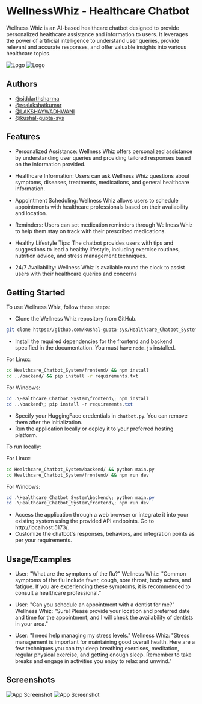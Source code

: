 
# WellnessWhiz - Healthcare Chatbot 

Wellness Whiz is an AI-based healthcare chatbot designed to provide personalized healthcare assistance and information to users. It leverages the power of artificial intelligence to understand user queries, provide relevant and accurate responses, and offer valuable insights into various healthcare topics.

![Logo](https://github.com/kushal-gupta-sys/Healthcare_Chatbot_System/blob/main/frontend/public/head.png)
![Logo](https://github.com/kushal-gupta-sys/Healthcare_Chatbot_System/blob/main/frontend/public/logoWithHead_main.png)

## Authors

- [@siddarthsharma](https://github.com/Sharma31siddharth)
- [@realakshatkumar](https://www.github.com/realakshatkumar)
- [@LAKSHAYWADHWANI](https://www.github.com/LAKSHAYWADHWANI)
- [@kushal-gupta-sys](https://github.com/kushal-gupta-sys)



## Features

- Personalized Assistance: Wellness Whiz offers personalized assistance by understanding user queries and providing tailored responses based on the information provided.

- Healthcare Information: Users can ask Wellness Whiz questions about symptoms, diseases, treatments, medications, and general healthcare information.
- Appointment Scheduling: Wellness Whiz allows users to schedule appointments with healthcare professionals based on their availability and location.
- Reminders: Users can set medication reminders through Wellness Whiz to help them stay on track with their prescribed medications.
- Healthy Lifestyle Tips: The chatbot provides users with tips and suggestions to lead a healthy lifestyle, including exercise routines, nutrition advice, and stress management techniques.
- 24/7 Availability: Wellness Whiz is available round the clock to assist users with their healthcare queries and concerns

## Getting Started

To use Wellness Whiz, follow these steps:

- Clone the Wellness Whiz repository from GitHub.
```bash
git clone https://github.com/kushal-gupta-sys/Healthcare_Chatbot_System.git
```
- Install the required dependencies for the frontend and backend specified in the documentation. You must have `node.js` installed.

For Linux:
```bash
cd Healthcare_Chatbot_System/frontend/ && npm install
cd ../backend/ && pip install -r requirements.txt
```

For Windows:
```powershell
cd .\Healthcare_Chatbot_System\frontend\; npm install
cd ..\backend\; pip install -r requirements.txt
```
- Specify your HuggingFace credentials in `chatbot.py`. You can remove them after the initialization.
- Run the application locally or deploy it to your preferred hosting platform.

To run locally:

For Linux:
```bash
cd Healthcare_Chatbot_System/backend/ && python main.py
cd Healthcare_Chatbot_System/frontend/ && npm run dev
```
For Windows:
```ps1
cd .\Healthcare_Chatbot_System\backend\; python main.py
cd .\Healthcare_Chatbot_System\frontend\; npm run dev
```
- Access the application through a web browser or integrate it into your existing system using the provided API endpoints. Go to http://localhost:5173/.
- Customize the chatbot's responses, behaviors, and integration points as per your requirements.

## Usage/Examples

- User: "What are the symptoms of the flu?"
Wellness Whiz: "Common symptoms of the flu include fever, cough, sore throat, body aches, and fatigue. If you are experiencing these symptoms, it is recommended to consult a healthcare professional."

- User: "Can you schedule an appointment with a dentist for me?"
Wellness Whiz: "Sure! Please provide your location and preferred date and time for the appointment, and I will check the availability of dentists in your area."

- User: "I need help managing my stress levels."
Wellness Whiz: "Stress management is important for maintaining good overall health. Here are a few techniques you can try: deep breathing exercises, meditation, regular physical exercise, and getting enough sleep. Remember to take breaks and engage in activities you enjoy to relax and unwind."

## Screenshots

![App Screenshot](https://github.com/kushal-gupta-sys/Healthcare_Chatbot_System/blob/main/frontend/public/ss_1.png)
![App Screenshot](https://github.com/kushal-gupta-sys/Healthcare_Chatbot_System/blob/main/frontend/public/ss_2.png)
